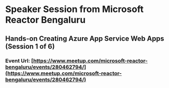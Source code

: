 # Speaker Session from Microsoft Reactor Bengaluru

## Hands-on Creating Azure App Service Web Apps (Session 1 of 6)

### Event Url: [https://www.meetup.com/microsoft-reactor-bengaluru/events/280462794/](https://www.meetup.com/microsoft-reactor-bengaluru/events/280462794/)